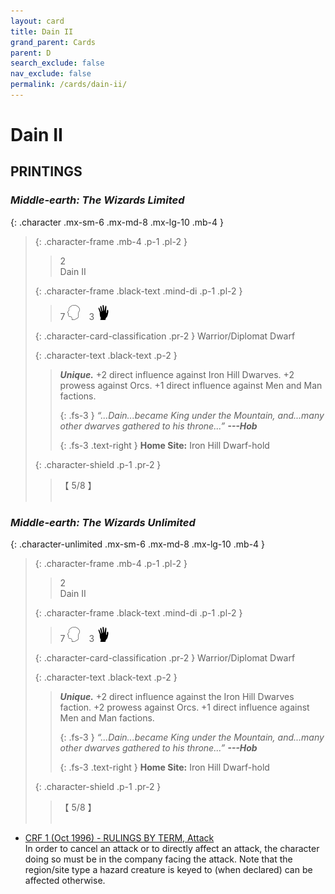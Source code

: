 ```yaml
---
layout: card
title: Dain II
grand_parent: Cards
parent: D
search_exclude: false
nav_exclude: false
permalink: /cards/dain-ii/
---
```


# Dain II


## PRINTINGS


### _Middle-earth: The Wizards Limited_

{: .character .mx-sm-6 .mx-md-8 .mx-lg-10 .mb-4 }
> {: .character-frame .mb-4 .p-1 .pl-2 }
> > <div class="card-mp">2</div>
> > <div class="character-card-name">Dain II</div>
>
> {: .character-frame .black-text .mind-di .p-1 .pl-2 }
> > 7 ![](/assets/images/mind.svg)&emsp;3 ![](/assets/images/di.svg)
>
> {: .character-card-classification .pr-2 }
> Warrior/Diplomat Dwarf
>
> {: .character-text .black-text .p-2 }
> > _**Unique.**_ +2 direct influence against Iron Hill Dwarves. +2 prowess against Orcs. +1 direct influence against Men and Man factions. 
> > 
> > {: .fs-3 } 
> > _“...Dain...became King under the Mountain, and...many other dwarves gathered to his throne...”_ ***---&#65279;Hob***  
> > 
> > {: .fs-3 .text-right } 
> > **Home Site:** Iron Hill Dwarf-hold 
>
> {: .character-shield .p-1 .pr-2 }
> > <div class="card-shield">【 5/8 】</div>
> > <div class="card-corruption">&nbsp;</div>

### _Middle-earth: The Wizards Unlimited_

{: .character-unlimited .mx-sm-6 .mx-md-8 .mx-lg-10 .mb-4 }
> {: .character-frame .mb-4 .p-1 .pl-2 }
> > <div class="card-mp">2</div>
> > <div class="character-card-name">Dain II</div>
>
> {: .character-frame .black-text .mind-di .p-1 .pl-2 }
> > 7 ![](/assets/images/mind.svg)&emsp;3 ![](/assets/images/di.svg)
>
> {: .character-card-classification .pr-2 }
> Warrior/Diplomat Dwarf
>
> {: .character-text .black-text .p-2 }
> > _**Unique.**_ +2 direct influence against the Iron Hill Dwarves faction. +2 prowess against Orcs. +1 direct influence against Men and Man factions. 
> > 
> > {: .fs-3 } 
> > _“...Dain...became King under the Mountain, and...many other dwarves gathered to his throne...”_ ***---&#65279;Hob***  
> > 
> > {: .fs-3 .text-right } 
> > **Home Site:** Iron Hill Dwarf-hold 
>
> {: .character-shield .p-1 .pr-2 }
> > <div class="card-shield">【 5/8 】</div>
> > <div class="card-corruption">&nbsp;</div>

 - [CRF 1 (Oct 1996) - RULINGS BY TERM, Attack](/original/rulings/crf-1/#attack)<br>In order to cancel an attack or to directly affect an attack, the character doing so must be in the company facing the attack. Note that the region/site type a hazard creature is keyed to (when declared) can be affected otherwise.
